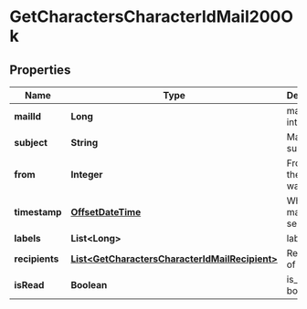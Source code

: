 
# GetCharactersCharacterIdMail200Ok

## Properties
Name | Type | Description | Notes
------------ | ------------- | ------------- | -------------
**mailId** | **Long** | mail_id integer |  [optional]
**subject** | **String** | Mail subject |  [optional]
**from** | **Integer** | From whom the mail was sent |  [optional]
**timestamp** | [**OffsetDateTime**](OffsetDateTime.md) | When the mail was sent |  [optional]
**labels** | **List&lt;Long&gt;** | labels array |  [optional]
**recipients** | [**List&lt;GetCharactersCharacterIdMailRecipient&gt;**](GetCharactersCharacterIdMailRecipient.md) | Recipients of the mail |  [optional]
**isRead** | **Boolean** | is_read boolean |  [optional]



